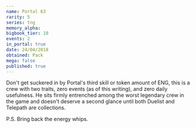 ```yaml
---
name: Portal 63
rarity: 5
series: tng
memory_alpha:
bigbook_tier: 10
events: 2
in_portal: true
date: 24/04/2018
obtained: Pack
mega: false
published: true
---
```


Don't get suckered in by Portal's third skill or token amount of ENG, this is a crew with two traits, zero events (as of this writing), and zero daily usefulness. He sits firmly entrenched among the worst legendary crew in the game and doesn't deserve a second glance until both Duelist and Telepath are collections.

P.S. Bring back the energy whips.
